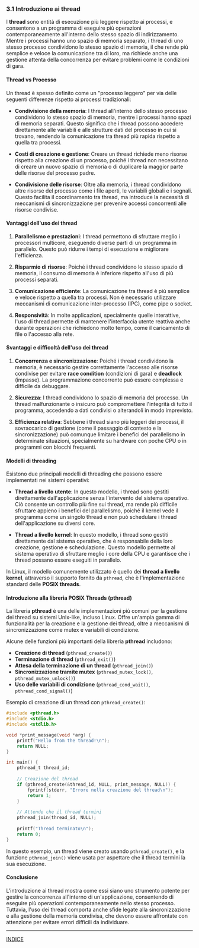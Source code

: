 ### 3.1 Introduzione ai thread

I **thread** sono entità di esecuzione più leggere rispetto ai processi, e consentono a un programma di eseguire più operazioni contemporaneamente all'interno dello stesso spazio di indirizzamento. Mentre i processi hanno uno spazio di memoria separato, i thread di uno stesso processo condividono lo stesso spazio di memoria, il che rende più semplice e veloce la comunicazione tra di loro, ma richiede anche una gestione attenta della concorrenza per evitare problemi come le condizioni di gara.

#### **Thread vs Processo**

Un thread è spesso definito come un "processo leggero" per via delle seguenti differenze rispetto ai processi tradizionali:

- **Condivisione della memoria**: I thread all'interno dello stesso processo condividono lo stesso spazio di memoria, mentre i processi hanno spazi di memoria separati. Questo significa che i thread possono accedere direttamente alle variabili e alle strutture dati del processo in cui si trovano, rendendo la comunicazione tra thread più rapida rispetto a quella tra processi.
  
- **Costi di creazione e gestione**: Creare un thread richiede meno risorse rispetto alla creazione di un processo, poiché i thread non necessitano di creare un nuovo spazio di memoria o di duplicare la maggior parte delle risorse del processo padre.
  
- **Condivisione delle risorse**: Oltre alla memoria, i thread condividono altre risorse del processo come i file aperti, le variabili globali e i segnali. Questo facilita il coordinamento tra thread, ma introduce la necessità di meccanismi di sincronizzazione per prevenire accessi concorrenti alle risorse condivise.

#### **Vantaggi dell'uso dei thread**

1. **Parallelismo e prestazioni**: I thread permettono di sfruttare meglio i processori multicore, eseguendo diverse parti di un programma in parallelo. Questo può ridurre i tempi di esecuzione e migliorare l'efficienza.
   
2. **Risparmio di risorse**: Poiché i thread condividono lo stesso spazio di memoria, il consumo di memoria è inferiore rispetto all'uso di più processi separati.

3. **Comunicazione efficiente**: La comunicazione tra thread è più semplice e veloce rispetto a quella tra processi. Non è necessario utilizzare meccanismi di comunicazione inter-processo (IPC), come pipe o socket.

4. **Responsività**: In molte applicazioni, specialmente quelle interattive, l'uso di thread permette di mantenere l'interfaccia utente reattiva anche durante operazioni che richiedono molto tempo, come il caricamento di file o l'accesso alla rete.

#### **Svantaggi e difficoltà dell'uso dei thread**

1. **Concorrenza e sincronizzazione**: Poiché i thread condividono la memoria, è necessario gestire correttamente l'accesso alle risorse condivise per evitare **race condition** (condizioni di gara) e **deadlock** (impasse). La programmazione concorrente può essere complessa e difficile da debuggare.

2. **Sicurezza**: I thread condividono lo spazio di memoria del processo. Un thread malfunzionante o insicuro può compromettere l'integrità di tutto il programma, accedendo a dati condivisi o alterandoli in modo imprevisto.

3. **Efficienza relativa**: Sebbene i thread siano più leggeri dei processi, il sovraccarico di gestione (come il passaggio di contesto e la sincronizzazione) può comunque limitare i benefici del parallelismo in determinate situazioni, specialmente su hardware con poche CPU o in programmi con blocchi frequenti.

#### **Modelli di threading**

Esistono due principali modelli di threading che possono essere implementati nei sistemi operativi:

- **Thread a livello utente**: In questo modello, i thread sono gestiti direttamente dall'applicazione senza l'intervento del sistema operativo. Ciò consente un controllo più fine sui thread, ma rende più difficile sfruttare appieno i benefici del parallelismo, poiché il kernel vede il programma come un singolo thread e non può schedulare i thread dell'applicazione su diversi core.

- **Thread a livello kernel**: In questo modello, i thread sono gestiti direttamente dal sistema operativo, che è responsabile della loro creazione, gestione e schedulazione. Questo modello permette al sistema operativo di sfruttare meglio i core della CPU e garantisce che i thread possano essere eseguiti in parallelo.

In Linux, il modello comunemente utilizzato è quello dei **thread a livello kernel**, attraverso il supporto fornito da `pthread`, che è l'implementazione standard delle **POSIX threads**.

#### **Introduzione alla libreria POSIX Threads (pthread)**

La libreria **pthread** è una delle implementazioni più comuni per la gestione dei thread su sistemi Unix-like, incluso Linux. Offre un'ampia gamma di funzionalità per la creazione e la gestione dei thread, oltre a meccanismi di sincronizzazione come mutex e variabili di condizione.

Alcune delle funzioni più importanti della libreria **pthread** includono:

- **Creazione di thread** (`pthread_create()`)
- **Terminazione di thread** (`pthread_exit()`)
- **Attesa della terminazione di un thread** (`pthread_join()`)
- **Sincronizzazione tramite mutex** (`pthread_mutex_lock()`, `pthread_mutex_unlock()`)
- **Uso delle variabili di condizione** (`pthread_cond_wait()`, `pthread_cond_signal()`)

Esempio di creazione di un thread con `pthread_create()`:
```c
#include <pthread.h>
#include <stdio.h>
#include <stdlib.h>

void *print_message(void *arg) {
    printf("Hello from the thread!\n");
    return NULL;
}

int main() {
    pthread_t thread_id;
    
    // Creazione del thread
    if (pthread_create(&thread_id, NULL, print_message, NULL)) {
        fprintf(stderr, "Errore nella creazione del thread\n");
        return 1;
    }
    
    // Attende che il thread termini
    pthread_join(thread_id, NULL);
    
    printf("Thread terminato\n");
    return 0;
}
```

In questo esempio, un thread viene creato usando `pthread_create()`, e la funzione `pthread_join()` viene usata per aspettare che il thread termini la sua esecuzione.

#### **Conclusione**

L'introduzione ai thread mostra come essi siano uno strumento potente per gestire la concorrenza all'interno di un'applicazione, consentendo di eseguire più operazioni contemporaneamente nello stesso processo. Tuttavia, l'uso dei thread comporta anche sfide legate alla sincronizzazione e alla gestione della memoria condivisa, che devono essere affrontate con attenzione per evitare errori difficili da individuare.

---
[INDICE](README.md)